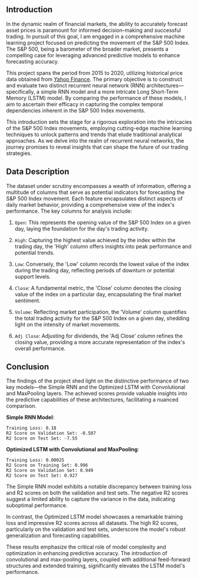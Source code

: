 ## Introduction

In the dynamic realm of financial markets, the ability to accurately forecast asset prices is paramount for informed decision-making and successful trading. In pursuit of this goal, I am engaged in a comprehensive machine learning project focused on predicting the movement of the S&P 500 Index. The S&P 500, being a barometer of the broader market, presents a compelling case for leveraging advanced predictive models to enhance forecasting accuracy.

This project spans the period from 2015 to 2020, utilizing historical price data obtained from [Yahoo Finance](https://www.kaggle.com/datasets/arashnic/time-series-forecasting-with-yahoo-stock-price/code). The primary objective is to construct and evaluate two distinct recurrent neural network (RNN) architectures—specifically, a simple RNN model and a more intricate Long Short-Term Memory (LSTM) model. By comparing the performance of these models, I aim to ascertain their efficacy in capturing the complex temporal dependencies inherent in the S&P 500 Index movements.

This introduction sets the stage for a rigorous exploration into the intricacies of the S&P 500 Index movements, employing cutting-edge machine learning techniques to unlock patterns and trends that elude traditional analytical approaches. As we delve into the realm of recurrent neural networks, the journey promises to reveal insights that can shape the future of our trading strategies.

## Data Description

The dataset under scrutiny encompasses a wealth of information, offering a multitude of columns that serve as potential indicators for forecasting the S&P 500 Index movement. Each feature encapsulates distinct aspects of daily market behavior, providing a comprehensive view of the index's performance. The key columns for analysis include:

1. `Open`: This represents the opening value of the S&P 500 Index on a given day, laying the foundation for the day's trading activity.

2. `High`: Capturing the highest value achieved by the index within the trading day, the 'High' column offers insights into peak performance and potential trends.

3. `Low`: Conversely, the 'Low' column records the lowest value of the index during the trading day, reflecting periods of downturn or potential support levels.

4. `Close`: A fundamental metric, the 'Close' column denotes the closing value of the index on a particular day, encapsulating the final market sentiment.

5. `Volume`: Reflecting market participation, the 'Volume' column quantifies the total trading activity for the S&P 500 Index on a given day, shedding light on the intensity of market movements.

6. `Adj Close`: Adjusting for dividends, the 'Adj Close' column refines the closing value, providing a more accurate representation of the index's overall performance.

## Conclusion

The findings of the project shed light on the distinctive performance of two key models—the Simple RNN and the Optimized LSTM with Convolutional and MaxPooling layers. The achieved scores provide valuable insights into the predictive capabilities of these architectures, facilitating a nuanced comparison.

**Simple RNN Model**:

    Training Loss: 0.18
    R2 Score on Validation Set: -0.507
    R2 Score on Test Set: -7.55
    
**Optimized LSTM with Convolutional and MaxPooling**:

    Training Loss: 0.00025
    R2 Score on Training Set: 0.996
    R2 Score on Validation Set: 0.949
    R2 Score on Test Set: 0.927


The Simple RNN model exhibits a notable discrepancy between training loss and R2 scores on both the validation and test sets. The negative R2 scores suggest a limited ability to capture the variance in the data, indicating suboptimal performance.

In contrast, the Optimized LSTM model showcases a remarkable training loss and impressive R2 scores across all datasets. The high R2 scores, particularly on the validation and test sets, underscore the model's robust generalization and forecasting capabilities.

These results emphasize the critical role of model complexity and optimization in enhancing predictive accuracy. The introduction of convolutional and max-pooling layers, coupled with additional feed-forward structures and extended training, significantly elevates the LSTM model's performance.

